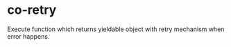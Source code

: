# co-retry

Execute function which returns yieldable object with retry mechanism when error happens.




